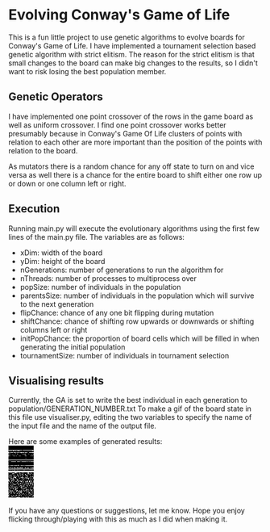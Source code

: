 # Evolving Conway's Game of Life

This is a fun little project to use genetic algorithms to evolve boards for Conway's Game of Life. I have implemented a tournament selection based genetic algorithm with strict elitism. The reason for the strict elitism is that small changes to the board can make big changes to the results, so I didn't want to risk losing the best population member.

## Genetic Operators
I have implemented one point crossover of the rows in the game board as well as uniform crossover. I find one point crossover works better presumably because in Conway's Game Of Life clusters of points with relation to each other are more important than the position of the points with relation to the board.

As mutators there is a random chance for any off state to turn on and vice versa as well there is a chance for the entire board to shift either one row up or down or one column left or right.

## Execution
Running main.py will execute the evolutionary algorithms using the first few lines of the main.py file. The variables are as follows:
* xDim: width of the board
* yDim: height of the board
* nGenerations: number of generations to run the algorithm for
* nThreads: number of processes to multiprocess over
* popSize: number of individuals in the population
* parentsSize: number of individuals in the population which will survive to the next generation
* flipChance: chance of any one bit flipping during mutation
* shiftChance: chance of shifting row upwards or downwards or shifting columns left or right
* initPopChance: the proportion of board cells which will be filled in when generating the initial population
* tournamentSize: number of individuals in tournament selection

## Visualising results
Currently, the GA is set to write the best individual in each generation to population/GENERATION_NUMBER.txt To make a gif of the board state in this file use visualiser.py, editing the two variables to specify the name of the input file and the name of the output file.

Here are some examples of generated results:\
![Alt text](exampleVisualisations/output5.gif?raw=true "An example of a board state generated by the GA which takes over 2000 cycles to reach stability")\
![Alt text](exampleVisualisations/output3.gif?raw=true "An example of a board state generated by the GA which takes over 1500 cycles to reach stability")

If you have any questions or suggestions, let me know. Hope you enjoy flicking through/playing with this as much as I did when making it.

